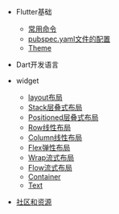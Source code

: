 * Flutter基础
  - [常用命令](flutter/command.md)
  - [pubspec.yaml文件的配置](flutter/pubspec.md)
  - [Theme](flutter/theme.md)
  
* Dart开发语言

* widget
  - [layout布局](widget/layout.md)
  - [Stack层叠式布局](widget/stack.md)
  - [Positioned层叠式布局](widget/positioned.md)
  - [Row线性布局](widget/row.md)
  - [Column线性布局](widget/column.md)
  - [Flex弹性布局](widget/flex.md)
  - [Wrap流式布局](widget/wrap.md)
  - [Flow流式布局](widget/flow.md)
  - [Container](widget/container.md)
  - [Text](widget/text.md)
  
* [社区和资源](resources.md)  

